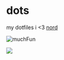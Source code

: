 # dots
my dotfiles
i <3 [nord](https://www.nordtheme.com/)

![muchFun](https://i.imgur.com/LNRcZpT.png)

![](https://i.imgur.com/g64sANM.png)

